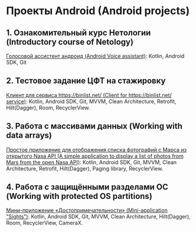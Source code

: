 # Проекты Android (Android projects)

## 1. Ознакомительный курс Нетологии (Introductory course of Netology)

[Голосовой ассистент андроид (Android Voice assistant)](https://github.com/PoddubniySerg/AndroidVoiceAssistant.git):
Kotlin, Android SDK, Git

## 2. Тестовое задание ЦФТ на стажировку

[Клиент для сервиса https://binlist.net/ (Client for https://binlist.net/ service)](https://github.com/PoddubniySerg/BinListNetClient.git):
Kotlin, Android SDK, Git, MVVM, Clean Architecture, Retrofit, Hilt(Dagger), Room, RecyclerView.

## 3. Работа с массивами данных (Working with data arrays)

[Простое приложение для отображения списка фотографий с Марса из открытого Nasa API (A simple application to display a list of photos from Mars from the open Nasa API)](https://github.com/PoddubniySerg/MarsPhotosNasaAPI.git):
Kotlin, Android SDK, Git, MVVM, Clean Architecture, Retrofit, Hilt(Dagger), Paging library, RecyclerView.

## 4. Работа с защищёнными разделами ОС (Working with protected OS partitions)

[Мини-приложение «Достопримечательности» (Mini-application "Sights")](https://github.com/PoddubniySerg/Attractions.git):
Kotlin, Android SDK, Git, MVVM, Clean Architecture, Hilt(Dagger), Room, RecyclerView, CameraX.